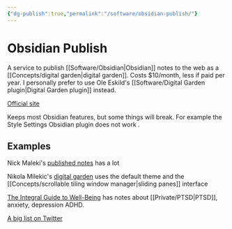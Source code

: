 ```yaml
---
{"dg-publish":true,"permalink":"/software/obsidian-publish/"}
---
```


# Obsidian Publish

A service to publish [[Software/Obsidian\|Obsidian]] notes to the web as a [[Concepts/digital garden\|digital garden]]. Costs $10/month, less if paid per year. I personally prefer to use Ole Eskild's [[Software/Digital Garden plugin\|Digital Garden plugin]] instead.

[Official site](https://obsidian.md/publish)

Keeps most Obsidian features, but some things will break. For example the Style Settings Obsidian plugin does not work .

## Examples

Nick Maleki's [published notes](https://notes.recursion.is/Info) has a lot

Nikola Milekic's [digital garden](https://notes.nikolamilekic.com/Welcome!) uses the default theme and the [[Concepts/scrollable tiling window manager\|sliding panes]] interface

[The Integral Guide to Well-Being](https://publish.obsidian.md/integral-guide-to-well-being/Start+Here/About) has notes about [[Private/PTSD\|PTSD]], anxiety, depression ADHD.

[A big list on Twitter](https://twitter.com/TfTHacker/status/1520765257987338240?t=BhneIAP7Ue6_jw6lErwSXQ)
